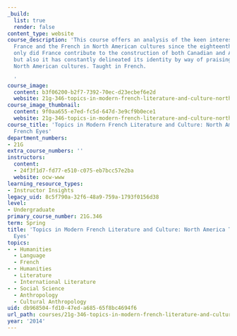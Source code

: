 ```yaml
---
_build:
  list: true
  render: false
content_type: website
course_description: 'This course offers an analysis of the keen interest shown by
  France and the French in North American cultures since the eighteenth century. Not
  only did France contribute to the construction of both Canadian and American nations
  but also it has constantly delineated its identity by way of praising or criticizing
  North American cultures. Taught in French.

  '
course_image:
  content: b3f06200-b2f7-7392-70ec-d23ecbef6e2d
  website: 21g-346-topics-in-modern-french-literature-and-culture-north-america-through-french-eyes-spring-2014
course_image_thumbnail:
  content: 9f0aa655-e7ed-fc5d-647d-3e9cf9b0ece1
  website: 21g-346-topics-in-modern-french-literature-and-culture-north-america-through-french-eyes-spring-2014
course_title: 'Topics in Modern French Literature and Culture: North America Through
  French Eyes'
department_numbers:
- 21G
extra_course_numbers: ''
instructors:
  content:
  - 24f3f1d7-fd77-e510-c075-eb7bcc57e2ba
  website: ocw-www
learning_resource_types:
- Instructor Insights
legacy_uid: 8c5f790a-32f6-48a9-759a-1793f0156d38
level:
- Undergraduate
primary_course_number: 21G.346
term: Spring
title: 'Topics in Modern French Literature and Culture: North America Through French
  Eyes'
topics:
- - Humanities
  - Language
  - French
- - Humanities
  - Literature
  - International Literature
- - Social Science
  - Anthropology
  - Cultural Anthropology
uid: db968504-fd10-47ed-a685-65f8bc4694f6
url_path: courses/21g-346-topics-in-modern-french-literature-and-culture-north-america-through-french-eyes-spring-2014
year: '2014'
---
```

